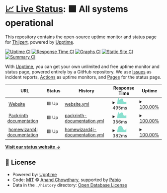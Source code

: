# [📈 Live Status](https://status.thijzert.nl): <!--live status--> **🟩 All systems operational**

This repository contains the open-source uptime monitor and status page for [Thijzert](thijzert.nl), powered by [Upptime](https://github.com/upptime/upptime).

[![Uptime CI](https://github.com/Thijzert123/website-uptime/workflows/Uptime%20CI/badge.svg)](https://github.com/Thijzert123/website-uptime/actions?query=workflow%3A%22Uptime+CI%22)
[![Response Time CI](https://github.com/Thijzert123/website-uptime/workflows/Response%20Time%20CI/badge.svg)](https://github.com/Thijzert123/website-uptime/actions?query=workflow%3A%22Response+Time+CI%22)
[![Graphs CI](https://github.com/Thijzert123/website-uptime/workflows/Graphs%20CI/badge.svg)](https://github.com/Thijzert123/website-uptime/actions?query=workflow%3A%22Graphs+CI%22)
[![Static Site CI](https://github.com/Thijzert123/website-uptime/workflows/Static%20Site%20CI/badge.svg)](https://github.com/Thijzert123/website-uptime/actions?query=workflow%3A%22Static+Site+CI%22)
[![Summary CI](https://github.com/Thijzert123/website-uptime/workflows/Summary%20CI/badge.svg)](https://github.com/Thijzert123/website-uptime/actions?query=workflow%3A%22Summary+CI%22)

With [Upptime](https://upptime.js.org), you can get your own unlimited and free uptime monitor and status page, powered entirely by a GitHub repository. We use [Issues](https://github.com/Thijzert123/website-uptime/issues) as incident reports, [Actions](https://github.com/Thijzert123/website-uptime/actions) as uptime monitors, and [Pages](https://status.thijzert.nl) for the status page.

<!--start: status pages-->
<!-- This summary is generated by Upptime (https://github.com/upptime/upptime) -->
<!-- Do not edit this manually, your changes will be overwritten -->
<!-- prettier-ignore -->
| URL | Status | History | Response Time | Uptime |
| --- | ------ | ------- | ------------- | ------ |
| <img alt="" src="https://icons.duckduckgo.com/ip3/www.thijzert.nl.ico" height="13"> [Website](https://www.thijzert.nl) | 🟩 Up | [website.yml](https://github.com/Thijzert123/website-uptime/commits/HEAD/history/website.yml) | <details><summary><img alt="Response time graph" src="./graphs/website/response-time-week.png" height="20"> 495ms</summary><br><a href="https://status.thijzert.nl/history/website"><img alt="Response time 495" src="https://img.shields.io/endpoint?url=https%3A%2F%2Fraw.githubusercontent.com%2FThijzert123%2Fwebsite-uptime%2FHEAD%2Fapi%2Fwebsite%2Fresponse-time.json"></a><br><a href="https://status.thijzert.nl/history/website"><img alt="24-hour response time 495" src="https://img.shields.io/endpoint?url=https%3A%2F%2Fraw.githubusercontent.com%2FThijzert123%2Fwebsite-uptime%2FHEAD%2Fapi%2Fwebsite%2Fresponse-time-day.json"></a><br><a href="https://status.thijzert.nl/history/website"><img alt="7-day response time 495" src="https://img.shields.io/endpoint?url=https%3A%2F%2Fraw.githubusercontent.com%2FThijzert123%2Fwebsite-uptime%2FHEAD%2Fapi%2Fwebsite%2Fresponse-time-week.json"></a><br><a href="https://status.thijzert.nl/history/website"><img alt="30-day response time 495" src="https://img.shields.io/endpoint?url=https%3A%2F%2Fraw.githubusercontent.com%2FThijzert123%2Fwebsite-uptime%2FHEAD%2Fapi%2Fwebsite%2Fresponse-time-month.json"></a><br><a href="https://status.thijzert.nl/history/website"><img alt="1-year response time 495" src="https://img.shields.io/endpoint?url=https%3A%2F%2Fraw.githubusercontent.com%2FThijzert123%2Fwebsite-uptime%2FHEAD%2Fapi%2Fwebsite%2Fresponse-time-year.json"></a></details> | <details><summary><a href="https://status.thijzert.nl/history/website">100.00%</a></summary><a href="https://status.thijzert.nl/history/website"><img alt="All-time uptime 100.00%" src="https://img.shields.io/endpoint?url=https%3A%2F%2Fraw.githubusercontent.com%2FThijzert123%2Fwebsite-uptime%2FHEAD%2Fapi%2Fwebsite%2Fuptime.json"></a><br><a href="https://status.thijzert.nl/history/website"><img alt="24-hour uptime 100.00%" src="https://img.shields.io/endpoint?url=https%3A%2F%2Fraw.githubusercontent.com%2FThijzert123%2Fwebsite-uptime%2FHEAD%2Fapi%2Fwebsite%2Fuptime-day.json"></a><br><a href="https://status.thijzert.nl/history/website"><img alt="7-day uptime 100.00%" src="https://img.shields.io/endpoint?url=https%3A%2F%2Fraw.githubusercontent.com%2FThijzert123%2Fwebsite-uptime%2FHEAD%2Fapi%2Fwebsite%2Fuptime-week.json"></a><br><a href="https://status.thijzert.nl/history/website"><img alt="30-day uptime 100.00%" src="https://img.shields.io/endpoint?url=https%3A%2F%2Fraw.githubusercontent.com%2FThijzert123%2Fwebsite-uptime%2FHEAD%2Fapi%2Fwebsite%2Fuptime-month.json"></a><br><a href="https://status.thijzert.nl/history/website"><img alt="1-year uptime 100.00%" src="https://img.shields.io/endpoint?url=https%3A%2F%2Fraw.githubusercontent.com%2FThijzert123%2Fwebsite-uptime%2FHEAD%2Fapi%2Fwebsite%2Fuptime-year.json"></a></details>
| <img alt="" src="https://icons.duckduckgo.com/ip3/packrinth.thijzert.nl.ico" height="13"> [Packrinth documentation](https://packrinth.thijzert.nl) | 🟩 Up | [packrinth-documentation.yml](https://github.com/Thijzert123/website-uptime/commits/HEAD/history/packrinth-documentation.yml) | <details><summary><img alt="Response time graph" src="./graphs/packrinth-documentation/response-time-week.png" height="20"> 356ms</summary><br><a href="https://status.thijzert.nl/history/packrinth-documentation"><img alt="Response time 356" src="https://img.shields.io/endpoint?url=https%3A%2F%2Fraw.githubusercontent.com%2FThijzert123%2Fwebsite-uptime%2FHEAD%2Fapi%2Fpackrinth-documentation%2Fresponse-time.json"></a><br><a href="https://status.thijzert.nl/history/packrinth-documentation"><img alt="24-hour response time 356" src="https://img.shields.io/endpoint?url=https%3A%2F%2Fraw.githubusercontent.com%2FThijzert123%2Fwebsite-uptime%2FHEAD%2Fapi%2Fpackrinth-documentation%2Fresponse-time-day.json"></a><br><a href="https://status.thijzert.nl/history/packrinth-documentation"><img alt="7-day response time 356" src="https://img.shields.io/endpoint?url=https%3A%2F%2Fraw.githubusercontent.com%2FThijzert123%2Fwebsite-uptime%2FHEAD%2Fapi%2Fpackrinth-documentation%2Fresponse-time-week.json"></a><br><a href="https://status.thijzert.nl/history/packrinth-documentation"><img alt="30-day response time 356" src="https://img.shields.io/endpoint?url=https%3A%2F%2Fraw.githubusercontent.com%2FThijzert123%2Fwebsite-uptime%2FHEAD%2Fapi%2Fpackrinth-documentation%2Fresponse-time-month.json"></a><br><a href="https://status.thijzert.nl/history/packrinth-documentation"><img alt="1-year response time 356" src="https://img.shields.io/endpoint?url=https%3A%2F%2Fraw.githubusercontent.com%2FThijzert123%2Fwebsite-uptime%2FHEAD%2Fapi%2Fpackrinth-documentation%2Fresponse-time-year.json"></a></details> | <details><summary><a href="https://status.thijzert.nl/history/packrinth-documentation">100.00%</a></summary><a href="https://status.thijzert.nl/history/packrinth-documentation"><img alt="All-time uptime 100.00%" src="https://img.shields.io/endpoint?url=https%3A%2F%2Fraw.githubusercontent.com%2FThijzert123%2Fwebsite-uptime%2FHEAD%2Fapi%2Fpackrinth-documentation%2Fuptime.json"></a><br><a href="https://status.thijzert.nl/history/packrinth-documentation"><img alt="24-hour uptime 100.00%" src="https://img.shields.io/endpoint?url=https%3A%2F%2Fraw.githubusercontent.com%2FThijzert123%2Fwebsite-uptime%2FHEAD%2Fapi%2Fpackrinth-documentation%2Fuptime-day.json"></a><br><a href="https://status.thijzert.nl/history/packrinth-documentation"><img alt="7-day uptime 100.00%" src="https://img.shields.io/endpoint?url=https%3A%2F%2Fraw.githubusercontent.com%2FThijzert123%2Fwebsite-uptime%2FHEAD%2Fapi%2Fpackrinth-documentation%2Fuptime-week.json"></a><br><a href="https://status.thijzert.nl/history/packrinth-documentation"><img alt="30-day uptime 100.00%" src="https://img.shields.io/endpoint?url=https%3A%2F%2Fraw.githubusercontent.com%2FThijzert123%2Fwebsite-uptime%2FHEAD%2Fapi%2Fpackrinth-documentation%2Fuptime-month.json"></a><br><a href="https://status.thijzert.nl/history/packrinth-documentation"><img alt="1-year uptime 100.00%" src="https://img.shields.io/endpoint?url=https%3A%2F%2Fraw.githubusercontent.com%2FThijzert123%2Fwebsite-uptime%2FHEAD%2Fapi%2Fpackrinth-documentation%2Fuptime-year.json"></a></details>
| <img alt="" src="https://icons.duckduckgo.com/ip3/homewizard4j.thijzert.nl.ico" height="13"> [homewizard4j documentation](https://homewizard4j.thijzert.nl) | 🟩 Up | [homewizard4j-documentation.yml](https://github.com/Thijzert123/website-uptime/commits/HEAD/history/homewizard4j-documentation.yml) | <details><summary><img alt="Response time graph" src="./graphs/homewizard4j-documentation/response-time-week.png" height="20"> 382ms</summary><br><a href="https://status.thijzert.nl/history/homewizard4j-documentation"><img alt="Response time 382" src="https://img.shields.io/endpoint?url=https%3A%2F%2Fraw.githubusercontent.com%2FThijzert123%2Fwebsite-uptime%2FHEAD%2Fapi%2Fhomewizard4j-documentation%2Fresponse-time.json"></a><br><a href="https://status.thijzert.nl/history/homewizard4j-documentation"><img alt="24-hour response time 382" src="https://img.shields.io/endpoint?url=https%3A%2F%2Fraw.githubusercontent.com%2FThijzert123%2Fwebsite-uptime%2FHEAD%2Fapi%2Fhomewizard4j-documentation%2Fresponse-time-day.json"></a><br><a href="https://status.thijzert.nl/history/homewizard4j-documentation"><img alt="7-day response time 382" src="https://img.shields.io/endpoint?url=https%3A%2F%2Fraw.githubusercontent.com%2FThijzert123%2Fwebsite-uptime%2FHEAD%2Fapi%2Fhomewizard4j-documentation%2Fresponse-time-week.json"></a><br><a href="https://status.thijzert.nl/history/homewizard4j-documentation"><img alt="30-day response time 382" src="https://img.shields.io/endpoint?url=https%3A%2F%2Fraw.githubusercontent.com%2FThijzert123%2Fwebsite-uptime%2FHEAD%2Fapi%2Fhomewizard4j-documentation%2Fresponse-time-month.json"></a><br><a href="https://status.thijzert.nl/history/homewizard4j-documentation"><img alt="1-year response time 382" src="https://img.shields.io/endpoint?url=https%3A%2F%2Fraw.githubusercontent.com%2FThijzert123%2Fwebsite-uptime%2FHEAD%2Fapi%2Fhomewizard4j-documentation%2Fresponse-time-year.json"></a></details> | <details><summary><a href="https://status.thijzert.nl/history/homewizard4j-documentation">100.00%</a></summary><a href="https://status.thijzert.nl/history/homewizard4j-documentation"><img alt="All-time uptime 100.00%" src="https://img.shields.io/endpoint?url=https%3A%2F%2Fraw.githubusercontent.com%2FThijzert123%2Fwebsite-uptime%2FHEAD%2Fapi%2Fhomewizard4j-documentation%2Fuptime.json"></a><br><a href="https://status.thijzert.nl/history/homewizard4j-documentation"><img alt="24-hour uptime 100.00%" src="https://img.shields.io/endpoint?url=https%3A%2F%2Fraw.githubusercontent.com%2FThijzert123%2Fwebsite-uptime%2FHEAD%2Fapi%2Fhomewizard4j-documentation%2Fuptime-day.json"></a><br><a href="https://status.thijzert.nl/history/homewizard4j-documentation"><img alt="7-day uptime 100.00%" src="https://img.shields.io/endpoint?url=https%3A%2F%2Fraw.githubusercontent.com%2FThijzert123%2Fwebsite-uptime%2FHEAD%2Fapi%2Fhomewizard4j-documentation%2Fuptime-week.json"></a><br><a href="https://status.thijzert.nl/history/homewizard4j-documentation"><img alt="30-day uptime 100.00%" src="https://img.shields.io/endpoint?url=https%3A%2F%2Fraw.githubusercontent.com%2FThijzert123%2Fwebsite-uptime%2FHEAD%2Fapi%2Fhomewizard4j-documentation%2Fuptime-month.json"></a><br><a href="https://status.thijzert.nl/history/homewizard4j-documentation"><img alt="1-year uptime 100.00%" src="https://img.shields.io/endpoint?url=https%3A%2F%2Fraw.githubusercontent.com%2FThijzert123%2Fwebsite-uptime%2FHEAD%2Fapi%2Fhomewizard4j-documentation%2Fuptime-year.json"></a></details>

<!--end: status pages-->

[**Visit our status website →**](https://status.thijzert.nl)

## 📄 License

- Powered by: [Upptime](https://github.com/upptime/upptime)
- Code: [MIT](./LICENSE) © [Anand Chowdhary](https://anandchowdhary.com), supported by [Pabio](https://pabio.com)
- Data in the `./history` directory: [Open Database License](https://opendatacommons.org/licenses/odbl/1-0/)

